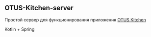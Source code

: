 ## OTUS-Kitchen-server

Простой сервер для функционирования приложения [OTUS Kitchen](https://github.com/DannyBurge/OtusCourseWork)

Kotlin + Spring
